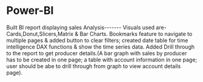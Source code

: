 # Power-BI
Built BI report displaying sales Analysis-------
Visuals used are- Cards,Donut,Slicers,Matrix & Bar Charts.
Bookmarks feature to navigate to multiple pages & added button to clear filters; 
created date table for time intelligence DAX functions & show the time series data.
Added Drill through to the report to get producer details.(A bar graph with sales by producer has to be created in one page; a table with account information in one page; user should be abe to drill through from graph to view account details page).
 
